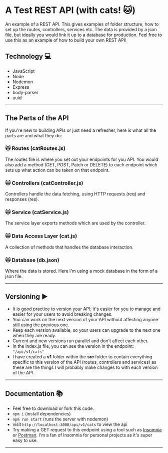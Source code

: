 # A Test REST API (with cats! :cat:)

An example of a REST API. This gives examples of folder structure, how to set up the routes, controllers, services etc. The data is provided by a json file, but ideally you would link it up to a database for production. Feel free to use this as an example of how to build your own REST API!

## Technology :computer:

- JavaScript
- Node
- Nodemon
- Express
- body-parser
- uuid

---

## The Parts of the API

If you're new to building APIs or just need a refresher, here is what all the parts are and what they do:

### :cat: Routes (catRoutes.js)

The routes file is where you set out your endpoints for you API. You would also add a method (GET, POST, Patch or DELETE) to each endpoint which sets up what action can be taken on that endpoint.

### :cat: Controllers (catController.js)

Controllers handle the data fetching, using HTTP requests (req) and responses (res).

### :cat: Service (catService.js)

The service layer exports methods which are used by the controller.

### :cat: Data Access Layer (cat.js)

A collection of methods that handles the database interaction.

### :cat: Database (db.json)

Where the data is stored. Here I'm using a mock database in the form of a json file.

---

## Versioning :arrow_forward:

- It is good practice to version your API; it's easier for you to manage and easier for your users to avoid breaking changes.
- You can work on the next version of your API without affecting anyone still using the previous one.
- Keep each version available, so your users can upgrade to the next one when they are ready.
- Current and new versions run parallel and don't affect each other.
- In the index.js file, you can see the version in the endpoint: `"/api/v1/cats"`
- I have created a **v1** folder within the **src** folder to contain everything specific to this version of the API (routes, controllers and services) as these are the things I will probably make changes to with each version of the API.

---

## Documentation :books:

- Feel free to download or fork this code.
- `npm i` (install dependencies)
- `npm run start` (runs the server with nodemon)
- visit `http://localhost:3000/api/v1/cats` to view the api
- Try making a GET request to this endpoint using a tool such as [Insomnia](https://insomnia.rest/) or [Postman](https://www.postman.com/). I'm a fan of Insomnia for personal projects as it's super easy to use.

---
